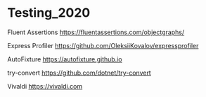 # Testing_2020



Fluent Assertions
https://fluentassertions.com/objectgraphs/

Express Profiler
https://github.com/OleksiiKovalov/expressprofiler

AutoFixture
https://autofixture.github.io

try-convert
https://github.com/dotnet/try-convert

Vivaldi
https://vivaldi.com

